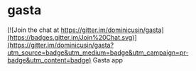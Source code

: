 # gasta

[![Join the chat at https://gitter.im/dominicusin/gasta](https://badges.gitter.im/Join%20Chat.svg)](https://gitter.im/dominicusin/gasta?utm_source=badge&utm_medium=badge&utm_campaign=pr-badge&utm_content=badge)
Gasta app
